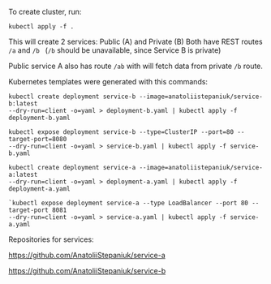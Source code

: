 To create cluster, run:

`kubectl apply -f .`

This will create 2 services: Public (A) and Private (B)
Both have REST routes `/a` and `/b `
(`/b` should be unavailable, since Service B is private)

Public service A also has route `/ab` with will fetch data from private `/b` route.


Kubernetes templates were generated with this commands:
 
```
kubectl create deployment service-b --image=anatoliistepaniuk/service-b:latest
--dry-run=client -o=yaml > deployment-b.yaml | kubectl apply -f deployment-b.yaml

kubectl expose deployment service-b --type=ClusterIP --port=80 --target-port=8080
--dry-run=client -o=yaml > service-b.yaml | kubectl apply -f service-b.yaml

kubectl create deployment service-a --image=anatoliistepaniuk/service-a:latest
--dry-run=client -o=yaml > deployment-a.yaml | kubectl apply -f deployment-a.yaml

`kubectl expose deployment service-a --type LoadBalancer --port 80 --target-port 8081
--dry-run=client -o=yaml > service-a.yaml | kubectl apply -f service-a.yaml
```

Repositories for services:

https://github.com/AnatoliiStepaniuk/service-a

https://github.com/AnatoliiStepaniuk/service-b
